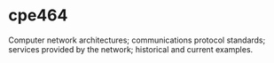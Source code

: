 # cpe464
Computer network architectures; communications protocol standards; services provided by the network; historical and current examples.

